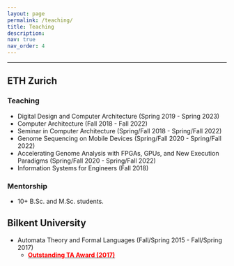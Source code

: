 ```yaml
---
layout: page
permalink: /teaching/
title: Teaching
description:
nav: true
nav_order: 4
---
```


___
## ETH Zurich

### Teaching

* Digital Design and Computer Architecture (Spring 2019 - Spring 2023)
* Computer Architecture (Fall 2018 - Fall 2022)
* Seminar in Computer Architecture (Spring/Fall 2018 - Spring/Fall 2022)
* Genome Sequencing on Mobile Devices (Spring/Fall 2020 - Spring/Fall 2022)
* Accelerating Genome Analysis with FPGAs, GPUs, and New Execution Paradigms (Spring/Fall 2020 - Spring/Fall 2022)
* Information Systems for Engineers (Fall 2018)

### Mentorship

* 10+ B.Sc. and M.Sc. students.

## Bilkent University

* Automata Theory and Formal Languages (Fall/Spring 2015 - Fall/Spring 2017)
    * [**<span style="color:red">Outstanding TA Award (2017)</span>**](http://www.cs.bilkent.edu.tr/~csfair/csfair2017/doku.php/awards)